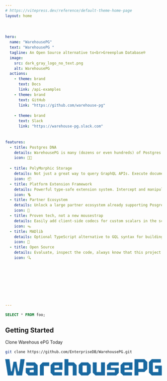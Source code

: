 ```yaml
---
# https://vitepress.dev/reference/default-theme-home-page
layout: home



hero:
  name: "WarehousePG"
  text: "WarehousePG "
  tagline: An Open Source alternative to<br>Greenplum Database® 
  image:
    src: dark_gray_logo_no_text.png
    alt: WarehousePG
  actions:
    - theme: brand
      text: Docs
      link: /api-examples 
    - theme: brand
      text: GitHub
      link: "https://github.com/warehouse-pg"

    - theme: brand
      text: Slack
      link: "https://warehouse-pg.slack.com"


features:
  - title: Postgres DNA
    details: WarehousePG is many (dozens or even hundreds) of Postgres instances working in a massively parralel manner
    icon: 🐘🧬️

  - title: PolyMorphic Storage
    details: Not just a great way to query GraphQL APIs. Execute documents against in-memory schemas just as easily with the same interface.
    icon: 📦
  - title: Platform Extension Framework
    details: Powerful type-safe extension system. Intercept and manipulate inputs, outputs, and core with hooks; Add new methods; And more.
    icon: 🪜
  - title: Partner Ecosystem
    details: Unlock a large partner ecosystem already supporting Posgres
    icon: 🧰️
  - title: Proven tech, not a new mousestrap
    details: Easily add client-side codecs for custom scalars in the schema to enable automatic encoding of arguments and decoding of data on every request.
    icon: 🪤
  - title: MADlib
    details: Optional TypeScript alternative to GQL syntax for building type-safe documents including tailored methods for root fields, batch method for multiple root fields, an a document method for 1:1 with GraphQL.
    icon: 🧲️
  - title: Open Source
    details: Evaluate, inspect the code, always know that this project will remain FOSS
    icon: 🔍








---
```




```sql
SELECT * FROM foo;
```


## Getting Started

Clone Warehous ePG Today

```sh
git clone https://github.com/EnterpriseDB/WarehousePG.git
```




 ![WarehousePG with MADlib](text_transparent_nobuffer.png "WarehousePG MADlib Analytics Architecture")